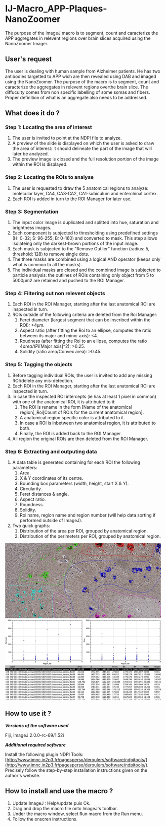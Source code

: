 # IJ-Macro_APP-Plaques-NanoZoomer
The purpose of the ImageJ macro is to segment, count and caracterize the APP aggregates in relevent regions over brain slices acquired using the NanoZoomer Imager.

## User's request
The user is dealing with human sample from Alzheimer patients. He has two antibodies targetted to APP wich are then revealed using DAB and imaged using the NanoZoomer. The purpose of the macro is to segment, count and caracterize the aggregates in relevent regions overthe brain slice. The diffuculty comes from non specific labelling of some somas and fibers. Proper definition of what is an aggregate also needs to be addressed.

## What does it do ?
### Step 1: Locating the area of interest
1. The user is invited to point at the NDPI file to analyze.
2. A preview of the slide is displayed on which the user is asked to draw the area of interest: it should delineate the part of the image that will later be analyzed.
3. The preview image is closed and the full resolution portion of the image within the ROI is displayed.

### Step 2: Locating the ROIs to analyse
1. The user is requested to draw the 5 anatomical regions to analyze: molecular layer, CA4, CA3-CA2, CA1-subiculum and enterohinal cortex.
2. Each ROI is added in turn to the ROI Manager for later use.

### Step 3: Segmentation
1. The input color image is duplicated and splitted into hue, saturation and brightness images.
2. Each component is subjected to thresholding using predefined settings (H: 0-32; S: 96-255; B: 0-160) and converted to mask. This step allows isolateing only the darkest-brown portions of the input image. 
3. Each mask is subjected to the "Remove Outlier" function (radius: 5, threshold: 128) to remove single dots.
4. The three masks are combined using a logical AND operator (keeps only what is common to all the masks).
5. The individual masks are closed and the combined image is subjected to particle analysis: the outlines of ROIs containing only object from 5 to 5000µm2 are retained and pushed to the ROI Manager.

### Step 4: Filtering out non relevent objects
1. Each ROI in the ROI Manager, starting after the last anatomical ROI are inspected in turn.
2. ROIs outside of the following criteria are deleted from the Roi Manager:
    1. Feret diameter (largest segment that can be inscribed within the ROI): >4µm.
    2. Aspect ratio (after fitting the Roi to an ellipse, computes the ratio between its major and minor axis): <4.
    3. Roudness (after fitting the Roi to an ellipse, computes the ratio 4*area/(PI*[Major axis]^2): >0.25.
    4. Solidity (ratio area/Convex area): >0.45.

### Step 5: Tagging the objects
1. Before tagging individual ROIs, the user is invited to add any missing ROI/delete any mis-detection.
2. Each ROI in the ROI Manager, starting after the last anatomical ROI are inspected in turn.
3. In case the inspected ROI intercepts (ie has at least 1 pixel in common) with one of the anatomical ROI, it is attributed to it:
    1. The ROI is rename in the form [Name of the anatomical region]_Roi[Count of ROIs for the current anatomical region].
    2. A anatomical region specific color is attributed to it.
    3. In case a ROI is inbetween two anatomical region, it is attributed to both.
    4. Finally, the ROI is added back to the ROI Manager.
4. All region the original ROIs are then deleted from the ROI Manager.

### Step 6: Extracting and outputing data
1. A data table is generated containing for each ROI the following parameters:
    1. Area.
    2. X & Y coordinates of its centre.
    3. Bounding box parameters (width, height, start X & Y).
    4. Circularity.
    5. Feret distances & angle.
    6. Aspect ratio.
    7. Roundness.
    8. Solidity.
    9. Roi name, region name and region number (will help data sorting if performed outside of ImageJ).
2. Two quick graphs:
    1. Distribution of the area per ROI, grouped by anatomical region.
    2. Distribution of the perimeters per ROI, grouped by anatomical region.
    
![Example output](/Images/Illust_APP_Macro.jpg)
    
## How to use it ?
___Versions of the software used___

Fiji, ImageJ 2.0.0-rc-69/1.52i

___Additional required software___

Install the following plugin
NDPI Tools: [http://www.imnc.in2p3.fr/pagesperso/deroulers/software/ndpitools/](http://www.imnc.in2p3.fr/pagesperso/deroulers/software/ndpitools/). Precisely follow the step-by-step installation instructions given on the author's website.

## How to install and use the macro ?
1. Update ImageJ : Help/update puis Ok.
2. Drag and drop the macro file onto ImageJ's toolbar.
3. Under the macro window, select Run macro from the Run menu.
4. Follow the onscren instructions.
